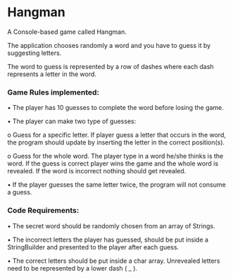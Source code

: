 # Hangman
A Console-based game called Hangman.

The application chooses randomly a word and you have to guess it by suggesting letters.

The word to guess is represented by a row of dashes where each dash represents a letter in the word.

### Game Rules implemented:
• The player has 10 guesses to complete the word before losing the game.

• The player can make two type of guesses:

o Guess for a specific letter. If player guess a letter that occurs in the word, the program should update by inserting the letter in the correct position(s).

o Guess for the whole word. The player type in a word he/she thinks is the word. If the guess is correct player wins the game and the whole word is revealed. If the word is incorrect nothing should get revealed.

• If the player guesses the same letter twice, the program will not consume a guess.

### Code Requirements:
• The secret word should be randomly chosen from an array of Strings.

• The incorrect letters the player has guessed, should be put inside a StringBuilder and presented to the player after each guess.

• The correct letters should be put inside a char array. Unrevealed letters need to be represented by a lower dash ( _ ).
